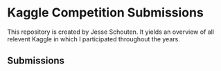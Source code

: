 # Kaggle Competition Submissions
This repository is created by Jesse Schouten. It yields an overview of all relevent Kaggle in which I participated throughout the years.

## Submissions


